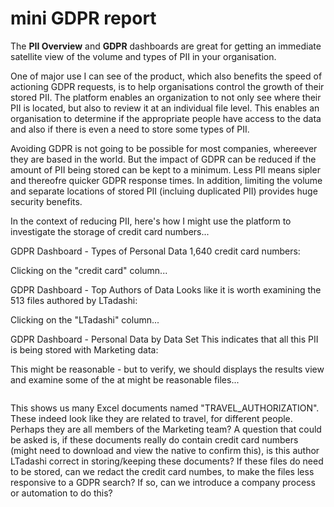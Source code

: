 # mini GDPR report

The **PII Overview** and **GDPR** dashboards are great for getting an immediate satellite view of the volume and types of PII in your organisation.

One of major use I can see of the product, which also benefits the speed of actioning GDPR requests, is to help organisations  control the growth of their stored PII. The platform enables an organization to not only see where their PII is located, but also to review it at an individual file level. This enables an organisation to determine if the appropriate people have access to the data and also if there is even a need to store some types of PII. 

Avoiding GDPR is not going to be possible for most companies, whereever they are based in the world. But the impact of GDPR can be reduced if the amount of PII being stored can be kept to a minimum. Less  PII means sipler and thereofre quicker GDPR response times. In addition, limiting the volume and separate locations of stored PII (incluing duplicated PII) provides huge security benefits.

In the context of reducing PII, here's how I might use the platform to investigate the storage of credit card numbers...

GDPR Dashboard - Types of Personal Data
1,640 credit card numbers:
<image here>

Clicking on the "credit card" column...

GDPR Dashboard - Top Authors of Data
Looks like it is worth examining the 513 files authored by LTadashi:
<image here>

Clicking on the "LTadashi" column...

GDPR Dashboard - Personal Data by Data Set
This indicates that all this PII is being stored with Marketing data:
<image>

This might be reasonable - but to verify, we should displays the results view and examine some of the at might be reasonable 
files...

<image>

This shows us many Excel documents named "TRAVEL_AUTHORIZATION". These indeed look like they are related to travel, for different people. Perhaps they are all members of the Marketing team? A question that could be asked is, if these documents really do contain credit card numbers (might need to download and view the native to confirm this), is this author LTadashi correct in storing/keeping these documents? If these files do need to be stored, can we redact the credit card numbes, to make the files less responsive to a GDPR search? If so, can we introduce a company process or automation to do this?





